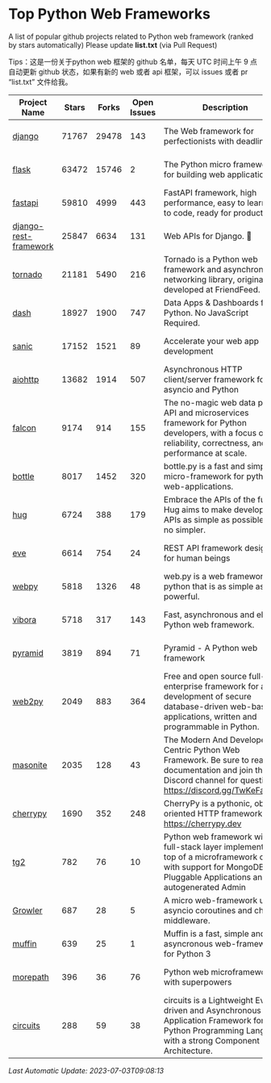# Top Python Web Frameworks
A list of popular github projects related to Python web framework (ranked by stars automatically)
Please update **list.txt** (via Pull Request)

Tips：这是一份关于python web 框架的 github 名单，每天 UTC 时间上午 9 点自动更新 github 状态，如果有新的 web 或者 api 框架，可以 issues 或者 pr “list.txt” 文件给我。

| Project Name | Stars | Forks | Open Issues | Description | Last Commit |
| ------------ | ----- | ----- | ----------- | ----------- | ----------- |
| [django](https://github.com/django/django) | 71767 | 29478 | 143 | The Web framework for perfectionists with deadlines. | 2023-07-03 08:33:50 |
| [flask](https://github.com/pallets/flask) | 63472 | 15746 | 2 | The Python micro framework for building web applications. | 2023-07-01 16:24:20 |
| [fastapi](https://github.com/tiangolo/fastapi) | 59810 | 4999 | 443 | FastAPI framework, high performance, easy to learn, fast to code, ready for production | 2023-07-02 16:00:39 |
| [django-rest-framework](https://github.com/encode/django-rest-framework) | 25847 | 6634 | 131 | Web APIs for Django. 🎸 | 2023-07-02 07:57:20 |
| [tornado](https://github.com/tornadoweb/tornado) | 21181 | 5490 | 216 | Tornado is a Python web framework and asynchronous networking library, originally developed at FriendFeed. | 2023-06-22 01:33:38 |
| [dash](https://github.com/plotly/dash) | 18927 | 1900 | 747 | Data Apps & Dashboards for Python. No JavaScript Required. | 2023-06-29 19:46:37 |
| [sanic](https://github.com/sanic-org/sanic) | 17152 | 1521 | 89 |  Accelerate your web app development  | Build fast. Run fast. | 2023-06-14 19:03:43 |
| [aiohttp](https://github.com/aio-libs/aiohttp) | 13682 | 1914 | 507 | Asynchronous HTTP client/server framework for asyncio and Python | 2023-06-09 18:30:52 |
| [falcon](https://github.com/falconry/falcon) | 9174 | 914 | 155 | The no-magic web data plane API and microservices framework for Python developers, with a focus on reliability, correctness, and performance at scale. | 2023-06-04 18:45:06 |
| [bottle](https://github.com/bottlepy/bottle) | 8017 | 1452 | 320 | bottle.py is a fast and simple micro-framework for python web-applications. | 2022-09-05 15:24:52 |
| [hug](https://github.com/hugapi/hug) | 6724 | 388 | 179 | Embrace the APIs of the future. Hug aims to make developing APIs as simple as possible, but no simpler. | 2023-06-30 13:14:01 |
| [eve](https://github.com/pyeve/eve) | 6614 | 754 | 24 | REST API framework designed for human beings | 2023-06-27 07:46:42 |
| [webpy](https://github.com/webpy/webpy) | 5818 | 1326 | 48 | web.py is a web framework for python that is as simple as it is powerful.  | 2023-04-20 11:04:47 |
| [vibora](https://github.com/vibora-io/vibora) | 5718 | 317 | 143 | Fast, asynchronous and elegant Python web framework. | 2019-02-11 10:54:12 |
| [pyramid](https://github.com/Pylons/pyramid) | 3819 | 894 | 71 | Pyramid - A Python web framework | 2023-05-11 06:49:29 |
| [web2py](https://github.com/web2py/web2py) | 2049 | 883 | 364 | Free and open source full-stack enterprise framework for agile development of secure database-driven web-based applications, written and programmable in Python. | 2023-06-05 11:00:35 |
| [masonite](https://github.com/MasoniteFramework/masonite) | 2035 | 128 | 43 | The Modern And Developer Centric Python Web Framework. Be sure to read the documentation and join the Discord channel for questions: https://discord.gg/TwKeFahmPZ | 2022-11-05 01:29:29 |
| [cherrypy](https://github.com/cherrypy/cherrypy) | 1690 | 352 | 248 | CherryPy is a pythonic, object-oriented HTTP framework.      https://cherrypy.dev | 2023-05-04 23:04:12 |
| [tg2](https://github.com/TurboGears/tg2) | 782 | 76 | 10 | Python web framework with full-stack layer implemented on top of a microframework core with support for MongoDB, Pluggable Applications and autogenerated Admin | 2023-05-30 13:59:15 |
| [Growler](https://github.com/pyGrowler/Growler) | 687 | 28 | 5 | A micro web-framework using asyncio coroutines and chained middleware. | 2020-03-08 07:51:41 |
| [muffin](https://github.com/klen/muffin) | 639 | 25 | 1 | Muffin is a fast, simple and asyncronous web-framework for Python 3 | 2023-06-21 07:56:48 |
| [morepath](https://github.com/morepath/morepath) | 396 | 36 | 76 | Python web microframework with superpowers | 2022-05-29 18:09:39 |
| [circuits](https://github.com/circuits/circuits) | 288 | 59 | 38 | circuits is a Lightweight Event driven and Asynchronous Application Framework for the Python Programming Language with a strong Component Architecture. | 2023-02-07 19:39:20 |

*Last Automatic Update: 2023-07-03T09:08:13*